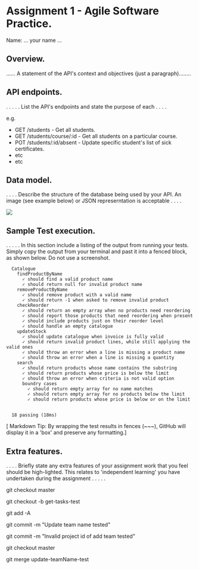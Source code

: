 # Assignment 1 - Agile Software Practice.

Name: ... your name ...

## Overview.

...... A statement of the API's context and objectives (just a paragraph)........

## API endpoints.

 . . . . . List the API's endpoints and state the purpose of each . . . . 
 
 e.g.

 + GET /students - Get all students.
 + GET /students/course/:id - Get all students on a particular course.
 + POT /students/:id/absent - Update specific student's list of sick certificates.
 + etc
 + etc

## Data model.

. . . . Describe the structure of the database being used by your API. An image (see example below) or JSON represerntation is acceptable . . . . 

![][datamodel]


## Sample Test execution.

. . . . . In this section include a listing of the output from running your tests. Simply copy the output from your terminal and past it into a fenced block, as shown below. Do not use a screenshot.

~~~
  Catalogue
    findProductByName
      ✓ should find a valid product name
      ✓ should return null for invalid product name
    removeProductByName
      ✓ should remove product with a valid name
      ✓ should return -1 when asked to remove invalid product
    checkReorder
      ✓ should return an empty array when no products need reordering
      ✓ should report those products that need reordering when present
      ✓ should include products just on their reorder level
      ✓ should handle an empty catalogue
    updateStock
      ✓ should update catalogue when invoice is fully valid
      ✓ should return invalid product lines, while still applying the valid ones
      ✓ should throw an error when a line is missing a product name
      ✓ should throw an error when a line is missing a quantity
    search
      ✓ should return products whose name contains the substring
      ✓ should return products whose price is below the limit
      ✓ should throw an error when criteria is not valid option
      boundry cases
        ✓ should return empty array for no name matches
        ✓ should return empty array for no products below the limit
        ✓ should return products whose price is below or on the limit


  18 passing (18ms)
~~~

[ Markdown Tip: By wrapping the test results in fences (~~~), GitHub will display it in a 'box' and preserve any formatting.]

## Extra features.

. . . . Briefly state any extra features of your assignment work that you feel should be high-lighted. This relates to 'independent learning' you have undertaken during the assignment . . . . .


[datamodel]: ./img/sample_data_model.gif




git checkout master

git checkout -b get-tasks-test


git add -A

git commit -m "Update team name tested"

git commit -m "Invalid project id of add team tested"

git checkout master

git merge update-teamName-test